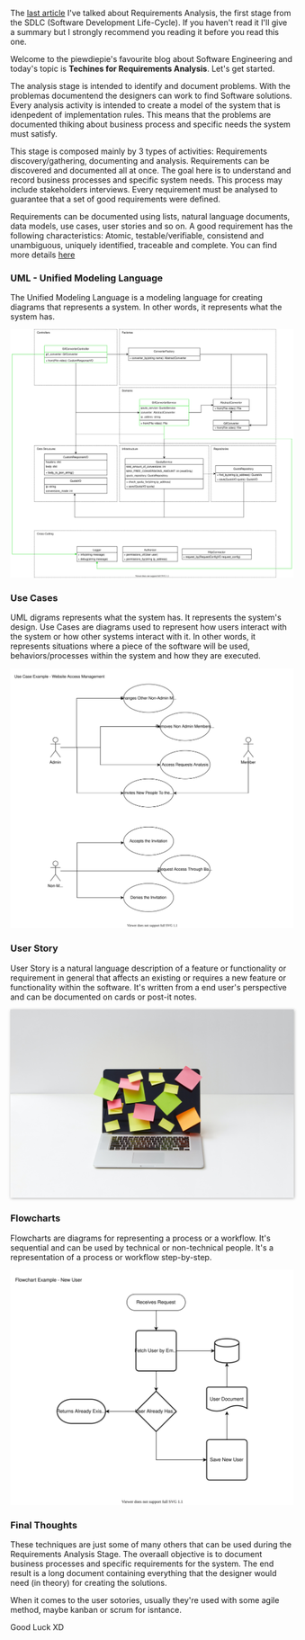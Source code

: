 <div style="text-align: left;">
    <p>
        The <a href="https://gabrielslima.github.io/blog/post.html?id=23" target="blank">last article</a> I've talked about Requirements
        Analysis, the first stage from the SDLC (Software Development Life-Cycle).
        If you haven't read it I'll give a summary but I strongly
        recommend you reading it before you read this one.
    </p>
    <p>
        Welcome to the piewdiepie's favourite blog about Software Engineering
        and today's topic is <strong>Techines for Requirements Analysis</strong>.
        Let's get started.
    </p>
    <p>
        The analysis stage is intended to identify and document problems.
        With the problemas documentend the designers can work
        to find Software solutions. Every analysis activity is
        intended to create a model of the system that is idenpedent
        of implementation rules. This means that the problems are
        documented thiking about business process and specific needs
        the system must satisfy.
    </p>
    <p>
        This stage is composed mainly by 3 types of activities:
        Requirements discovery/gathering, documenting and analysis.
        Requirements can be discovered and documented all at once.
        The goal here is to understand and record business processes
        and specific system needs. This process may include
        stakeholders interviews.
        Every requirement must be analysed to guarantee that a set of
        good requirements were defined.
    </p>
    <p>
        Requirements can be documented using lists, natural language
        documents, data models, use cases, user stories and so on.
        A good requirement has the following characteristics:
        Atomic, testable/verifiable, consistend and unambiguous, 
        uniquely identified, traceable and complete.
        You can find more details <a href="https://gabrielslima.github.io/blog/post.html?id=23" target="blank">here</a>
    </p>
    <h3>UML - Unified Modeling Language</h3>
    <p>
        The Unified Modeling Language is a modeling language for
        creating diagrams that represents a system. In other
        words, it represents what the system has.
    </p>
    <img class="post-img" src="images/software-development-life-cycle-analysis-techniques/uml.svg" alt="Flowchart - New User resgistering flow">
    <h3>Use Cases</h3>
    <p>
        UML digrams represents what the system has. It represents the
        system's design.
        Use Cases are diagrams used to represent how users interact with
        the system or how other systems interact with it. In other words,
        it represents situations where a piece of the software will be used,
        behaviors/processes within the system and how they are executed.
    </p>
    <img class="post-img" src="images/software-development-life-cycle-analysis-techniques/Use-Case.svg" alt="Use Case - User registering into the platform">
    <h3>User Story</h3>
    <p>
        User Story is a natural language description of a feature
        or functionality or requirement in general that
        affects an existing or requires a new feature or functionality
        within the software. It's written from a end user's perspective
        and can be documented on cards or post-it notes.
    </p>
    <img style="box-shadow: 1px 1px 5px rgba(0,0,0, 0.3);" class="post-img" src="images/software-development-life-cycle-analysis-techniques/post-it.jpg" alt="Use Case - User registering into the platform">
    <h3>Flowcharts</h3>
    <p>
        Flowcharts are diagrams for representing a process or a
        workflow. It's sequential and can be used by technical
        or non-technical people.
        It's a representation of a process or workflow step-by-step.
    </p>
    <img class="post-img" src="images/software-development-life-cycle-analysis-techniques/Flowchart.svg" alt="Flowchart - New User resgistering flow">
    <h3>Final Thoughts</h3>
    <p>
        These techniques are just some of many others that can be used
        during the Requirements Analysis Stage. The overaall objective is
        to document business processes and specific requirements for the
        system. The end result is a long document containing everything
        that the designer would need (in theory) for creating the solutions.
    </p>
    <p>
        When it comes to the user sotories, usually they're used with
        some agile method, maybe kanban or scrum for isntance.
    </p>
    Good Luck XD
</div>
